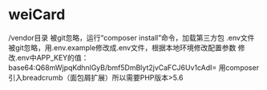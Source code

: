 # weiCard

 /vendor目录 被git忽略，运行“composer install”命令，加载第三方包
 .env文件 被git忽略，用.env.example修改成.env文件，根据本地环境修改配置参数
 修改.env中APP_KEY的值：base64:Q68mWjpqKdhnlGyB/bmf5DmBlyt2jvCaFCJ6Uv1cAdI=
 用composer引入breadcrumb（面包屑扩展）所以需要PHP版本>5.6
